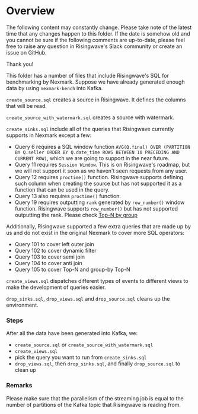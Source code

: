 # Overview

The following content may constantly change. Please take note of the latest time that any changes happen to this folder.
If the date is somehow old and you cannot be sure if the following comments are up-to-date,
please feel free to raise any question in Risingwave's Slack community or create an issue on GitHub.

Thank you!

This folder has a number of files that include Risingwave's SQL for benchmarking by Nexmark. Suppose we have already
generated enough data by using `nexmark-bench` into Kafka.

`create_source.sql` creates a source in Risingwave. It defines the columns that will be read.

`create_source_with_watermark.sql` creates a source with watermark. 

`create_sinks.sql` include all of the queries that Risingwave currently supports in Nexmark except a few:
- Query 6 requires a SQL window function `AVG(Q.final) OVER
(PARTITION BY Q.seller ORDER BY Q.date_time ROWS BETWEEN 10 PRECEDING AND CURRENT ROW)`, which we are going to support
in the near future.
- Query 11 requires `Session Window`. This is on Risingwave's roadmap, but we will not support it soon as we haven't seen requests from any user.
- Query 12 requires `proctime()` function. Risingwave supports defining such column when creating the source but has not supported it as a function that can be used in the query.
- Query 13 also requires `proctime()` function.
- Query 19 requires outputting `rank` generated by `row_number()` window function. Risingwave supports `row_number()` but has not supported outputting the rank. Please check [Top-N by group](https://www.risingwave.dev/docs/current/sql-pattern-topn/)

Additionally, Risingwave supported a few extra queries that are made up by us and do not exist in the original Nexmark to cover more SQL operators:
- Query 101 to cover left outer join
- Query 102 to cover dynamic filter
- Query 103 to cover semi join
- Query 104 to cover anti join
- Query 105 to cover Top-N and group-by Top-N


`create_views.sql` dispatches different types of events to different views to make the development of queries easier.

`drop_sinks.sql`, `drop_views.sql` and `drop_source.sql` cleans up the environment.

### Steps

After all the data have been generated into Kafka, we:
- `create_source.sql` or `create_source_with_watermark.sql`
- `create_views.sql`
- pick the query you want to run from `create_sinks.sql`
- `drop_views.sql`, then `drop_sinks.sql`, and finally `drop_source.sql` to clean up

### Remarks
Please make sure that the parallelism of the streaming job is equal to the number of partitions of the Kafka topic that Risingwave is reading from.
